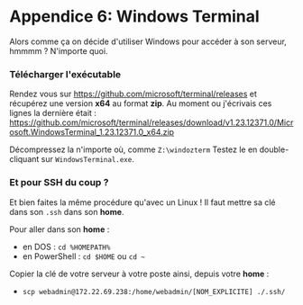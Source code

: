 # Appendice 6: Windows Terminal
Alors comme ça on décide d'utiliser Windows pour accéder à son serveur, hmmmm ? N'importe quoi.

### Télécharger l'exécutable
Rendez vous sur https://github.com/microsoft/terminal/releases et récupérez une version **x64** au format **zip**. Au moment ou j'écrivais ces lignes la dernière était : 
https://github.com/microsoft/terminal/releases/download/v1.23.12371.0/Microsoft.WindowsTerminal_1.23.12371.0_x64.zip

Décompressez la n'importe où, comme `Z:\windozterm`
Testez le en double-cliquant sur `WindowsTerminal.exe`.

### Et pour SSH du coup ?
Et bien faites la même procédure qu'avec un Linux ! Il faut mettre sa clé dans son `.ssh` dans son **home**.

Pour aller dans son **home** :
 - en DOS : `cd %HOMEPATH%`
 - en PowerShell : `cd $HOME` ou `cd ~`

Copier la clé de votre serveur à votre poste ainsi, depuis votre **home** :
 - `scp webadmin@172.22.69.238:/home/webadmin/[NOM_EXPLICITE] ./.ssh/`




